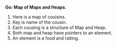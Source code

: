 
**Go: Map of Maps and Heaps.**

1. Here is a map of couisins.
2. Key is name of the cousin.
3. Each cousing is a structure of Map and Heap.
4. Both map and heap have pointers to an element.
5. An element is a food and raiting.

